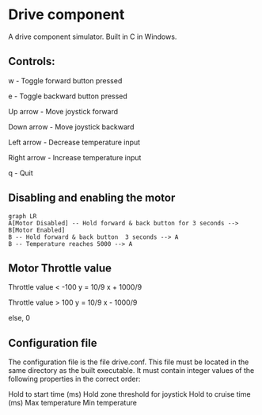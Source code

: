 # Drive component
A drive component simulator. Built in C in Windows.
## Controls:
w - Toggle forward button pressed

e - Toggle backward button pressed

Up arrow - Move joystick forward

Down arrow - Move joystick backward

Left arrow - Decrease temperature input

Right arrow - Increase temperature input

q - Quit

## Disabling and enabling the motor

```mermaid
graph LR
A[Motor Disabled] -- Hold forward & back button for 3 seconds --> B[Motor Enabled]
B -- Hold forward & back button  3 seconds --> A
B -- Temperature reaches 5000 --> A
```

## Motor Throttle value
Throttle value < -100
y = 10/9 x + 1000/9

Throttle value > 100
y = 10/9 x - 1000/9

else, 0

## Configuration file

The configuration file is the file drive.conf. This file must be located in the same directory as the built executable. It must contain integer values of the following properties in the correct order:

Hold to start time (ms)
Hold zone threshold for joystick
Hold to cruise time (ms)
Max temperature
Min temperature




